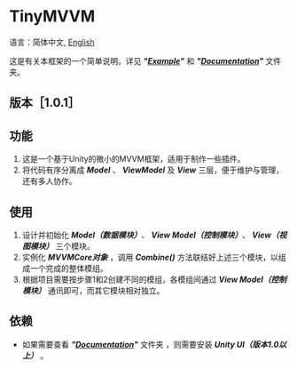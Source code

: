 # TinyMVVM 
语言：简体中文, [English](/README.md)

这是有关本框架的一个简单说明。详见 **_"[Example](/Samples/Example/)"_** 和 **_"[Documentation](/Documentation)"_** 文件夹。

## 版本［1.0.1］

## 功能
1. 这是一个基于Unity的微小的MVVM框架，适用于制作一些插件。
2. 将代码有序分离成 **_Model_** 、 **_ViewModel_** 及 **_View_** 三层，便于维护与管理，还有多人协作。

## 使用
1. 设计并初始化 **_Model（数据模块）_**、 **_View Model（控制模块）_**、 **_View（视图模块）_** 三个模块。
2. 实例化 **_MVVMCore对象_** ，调用 **_Combine()_** 方法联结好上述三个模块，以组成一个完成的整体模组。
3. 根据项目需要按步骤1和2创建不同的模组，各模组间通过 **_View Model（控制模块）_** 通讯即可，而其它模块相对独立。

## 依赖
- 如果需要查看 **_"[Documentation](/Documentation)"_** 文件夹 ，则需要安装 **_Unity UI（版本1.0以上）_** 。